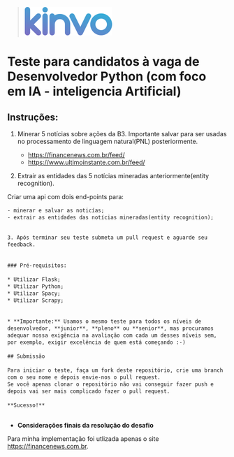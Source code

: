 > ![Logo Kinvo](https://github.com/kinvoapp/kinvo-mobile-test/blob/master/logo.svg)

# Teste para candidatos à vaga de Desenvolvedor Python (com foco em IA - inteligencia Artificial)  


## Instruções:

1. Minerar 5 notícias sobre ações da B3. Importante salvar para ser usadas no processamento de linguagem natural(PNL) posteriormente. 
	 - https://financenews.com.br/feed/
	 - https://www.ultimoinstante.com.br/feed/

2. Extrair as entidades das 5 notícias mineradas anteriormente(entity recognition).


Criar uma api com dois end-points para:

	- minerar e salvar as noticías;
	- extrair as entidades das notícias mineradas(entity recognition);


  ```

3. Após terminar seu teste submeta um pull request e aguarde seu feedback.


### Pré-requisitos:

* Utilizar Flask;
* Utilizar Python;
* Utilizar Spacy;
* Utilizar Scrapy;


* **Importante:** Usamos o mesmo teste para todos os níveis de desenvolvedor, **junior**, **pleno** ou **senior**, mas procuramos adequar nossa exigência na avaliação com cada um desses níveis sem, por exemplo, exigir excelência de quem está começando :-)

## Submissão

Para iniciar o teste, faça um fork deste repositório, crie uma branch com o seu nome e depois envie-nos o pull request.
Se você apenas clonar o repositório não vai conseguir fazer push e depois vai ser mais complicado fazer o pull request.

**Sucesso!**


  ```

* **Considerações finais da resolução do desafio**

Para minha implementação foi utlizada apenas o site https://financenews.com.br.
